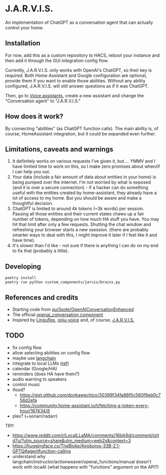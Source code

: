 # J.A.R.V.I.S.
An implementation of ChatGPT as a conversation agent that can actually control your home.

## Installation
For now, add this as a custom repository to HACS, reboot your instance and then add it through the GUI integration config flow.

Currently, J.A.R.V.I.S. only works with OpenAI's ChatGPT, so their key is required. Both Home Assistant and Google configuration are optional, provide them if you want to enable those abilities. Without any ability configured, J.A.R.V.I.S. will still answer questions as if it was ChatGPT.

Then, go to [Voice assistants](http://127.0.0.1:8123/config/voice-assistants/assistants), create a new assistant and change the "Conversation agent" to "J.A.R.V.I.S."

## How does it work?
By connecting "abilities" (as ChatGPT function calls).
The main ability is, of course, HomeAssistant integration, but it could be expanded even further.

## Limitations, caveats and warnings
1. It definitely works on various requests I've given it, but.... YMMV and I have limited time to work on this, so I make zero promises about when/if I can help you out. 
2. Your data (include a fair amount of data about entities in your home) is being pumped over the internet. I'm not worried by what is exposed (and it is over a secure connection) - if a hacker can do something useful with the entities created by home-assistant, they already have a lot of access to my home. But you should be aware and make a thoughtful decision. 
3. ChatGPT is limited to around 4k tokens (~3k words) per session. Passing all those entities and their current states chews up a fair number of tokens, depending on how much HA stuff you have. You may hit that limit after only a few requests. Shutting the chat window and refreshing your browser starts a new ssession. (there are probably smarter ways to deal with this, I might improve it later if I feel like it and have time).
4. It's slower than I'd like - not sure if there is anything I can do on my end to fix that (probably a little). 

## Developing
```
poetry install
poetry run python custom_components/jarvis/brains.py
```

## References and credits
* Starting code from [qui3xote/OpenAIConversationEnhanced](https://github.com/qui3xote/OpenAIConversationEnhanced)
* The official [openai_conversation component](https://github.com/home-assistant/core/tree/dev/homeassistant/components/openai_conversation)
* Inspired by [Linguflex](https://github.com/KoljaB/Linguflex), [onju-voice](https://github.com/justLV/onju-voice) and, of course, [J.A.R.V.I.S.](https://en.wikipedia.org/wiki/J.A.R.V.I.S.)

## TODO
* fix config flow
* allow selecting abilities on config flow
* maybe use [langchain](https://github.com/langchain-ai/langchain)
* integrate to local LLMs ([ref](https://www.reddit.com/r/homeassistant/comments/17h6zgh/comment/k6olxlu/?utm_source=share&utm_medium=web2x&context=3))
* calendar (Google/HA)
* reminders (does HA have them?)
* audio warning to speakers
* control music
* ifood?
    * https://gist.github.com/donkawechico/30399f34fa88f0c560f9eb0c756d2efa
    * https://community.home-assistant.io/t/fetching-a-token-every-hour/167434/8
* plex? (+sonarr/radarr)


TRY:
* https://www.reddit.com/r/LocalLLaMA/comments/16bik9d/comment/jzjtd7u/?utm_source=share&utm_medium=web2x&context=3
* https://huggingface.co/TheBloke/Airoboros-33B-2.1-GPTQ#agentfunction-calling
* understand why langchain/instructor/actionweaver/openai_functions/manual doesn't work with locaAI (what happens with "functions" argument on the API?)
